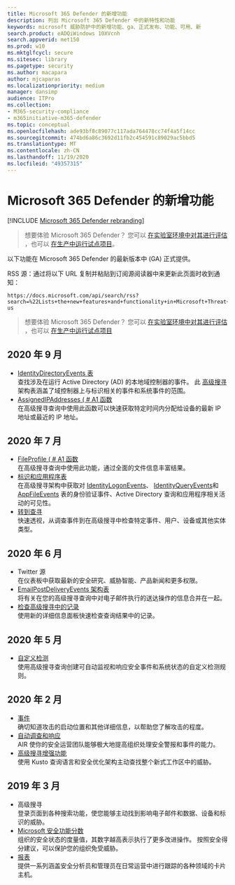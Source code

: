 ```yaml
---
title: Microsoft 365 Defender 的新增功能
description: 列出 Microsoft 365 Defender 中的新特性和功能
keywords: microsoft 威胁防护中的新增功能、ga、正式发布、功能、可用、新
search.product: eADQiWindows 10XVcnh
search.appverid: met150
ms.prod: w10
ms.mktglfcycl: secure
ms.sitesec: library
ms.pagetype: security
ms.author: macapara
author: mjcaparas
ms.localizationpriority: medium
manager: dansimp
audience: ITPro
ms.collection:
- M365-security-compliance
- m365initiative-m365-defender
ms.topic: conceptual
ms.openlocfilehash: ade93bf8c89077c117ada764478cc74f4a5f14cc
ms.sourcegitcommit: 474bd6a86c3692d11fb2c454591c89029ac5bbd5
ms.translationtype: MT
ms.contentlocale: zh-CN
ms.lasthandoff: 11/19/2020
ms.locfileid: "49357315"
---
```

# <a name="whats-new-in-microsoft-365-defender"></a>Microsoft 365 Defender 的新增功能

[!INCLUDE [Microsoft 365 Defender rebranding](../includes/microsoft-defender.md)]

> 想要体验 Microsoft 365 Defender？ 您可以 [在实验室环境中对其进行评估](https://aka.ms/mtp-trial-lab) ，也可以 [在生产中运行试点项目](https://aka.ms/m365d-pilotplaybook)。
>

以下功能在 Microsoft 365 Defender 的最新版本中 (GA) 正式提供。

RSS 源：通过将以下 URL 复制并粘贴到订阅源阅读器中来更新此页面时收到通知：
```http
https://docs.microsoft.com/api/search/rss?search=%22Lists+the+new+features+and+functionality+in+Microsoft+Threat+Protection%22&locale=en-us
```
> 想要体验 Microsoft 365 Defender？ 您可以 [在实验室环境中对其进行评估](https://aka.ms/mtp-trial-lab) ，也可以 [在生产中运行试点项目](https://aka.ms/m365d-pilotplaybook)
>

## <a name="september-2020"></a>2020 年 9 月
- [IdentityDirectoryEvents 表](advanced-hunting-identitydirectoryevents-table.md) <br> 查找涉及在运行 Active Directory (AD) 的本地域控制器的事件。 此 [高级搜寻](advanced-hunting-overview.md) 架构表涵盖了域控制器上与标识相关的事件和系统事件的范围。
- [AssignedIPAddresses ( # A1 函数](advanced-hunting-assignedipaddresses-function.md) <br> 在高级搜寻查询中使用此函数可以快速获取特定时间内分配给设备的最新 IP 地址或最近的 IP 地址。

## <a name="july-2020"></a>2020 年 7 月
- [FileProfile ( # A1 函数](advanced-hunting-fileprofile-function.md) <br> 在高级搜寻查询中使用此功能，通过全面的文件信息丰富结果。
- [标识和应用程序表](advanced-hunting-schema-tables.md)<br> 在高级搜寻架构中获取对 [IdentityLogonEvents](advanced-hunting-identitylogonevents-table.md)、 [IdentityQueryEvents](advanced-hunting-identityqueryevents-table.md)和 [AppFileEvents](advanced-hunting-appfileevents-table.md) 表的身份验证事件、Active Directory 查询和应用程序相关活动的可见性。
- [转到查寻](advanced-hunting-go-hunt.md)<br> 快速透视，从调查事件到在高级搜寻中检查特定事件、用户、设备或其他实体类型。

## <a name="june-2020"></a>2020 年 6 月
- Twitter 源 <br> 在仪表板中获取最新的安全研究、威胁智能、产品新闻和更多权限。
- [EmailPostDeliveryEvents 架构表](advanced-hunting-emailpostdeliveryevents-table.md) <br> 将有关在您的高级搜寻查询中对电子邮件执行的送达操作的信息合并在一起。
- [检查高级搜寻中的记录](advanced-hunting-query-results.md#drill-down-from-query-results) <br> 使用新的详细信息面板快速检查查询结果中的记录。

## <a name="may-2020"></a>2020 年 5 月
- [自定义检测](custom-detections-overview.md) <br> 使用高级搜寻查询创建可自动监视和响应安全事件和系统状态的自定义检测规则。

## <a name="february-2020"></a>2020 年 2 月
- [事件](incidents-overview.md) <br> 确切知道攻击的启动位置和其他详细信息，以帮助您了解攻击的程度。
- [自动调查和响应](mtp-autoir.md) <br> AIR 使你的安全运营团队能够极大地提高组织处理安全警报和事件的能力。
- [高级搜寻增强功能](advanced-hunting-overview.md) <br> 使用 Kusto 查询语言和安全优化架构主动查找整个新式工作区中的威胁。

## <a name="march-2019"></a>2019 年 3 月
- 高级搜寻 <br> 登录页面到各种搜索功能，使您能够主动找到影响电子邮件和数据、设备和标识的威胁。
- [Microsoft 安全功能分数](microsoft-secure-score.md) <br> 组织的安全状态的度量值，其数字越高表示执行了更多改进操作。 按照安全得分建议，可以保护您的组织免受威胁。 
- [报表](monitoring-and-reporting.md) <br>  提供一系列涵盖安全分析员和管理员在日常运营中进行跟踪的各种领域的卡片主机。
